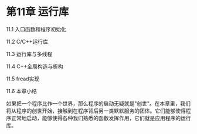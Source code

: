 # 第11章 运行库

11.1 入口函数和程序初始化

11.2 C/C++运行库

11.3 运行库与多线程

11.4 C++全局构造与析构

11.5 fread实现

11.6 本章小结

如果把一个程序比作一个世界，那么程序的启动无疑就是"创世"。在本章里，我们将从程序的创世开始，接触到在程序背后另一类默默服务的团体。它们能够使得程序正常地启动，能够使得各种我们熟悉的函数发挥作用，它们就是应用程序的运行库。
